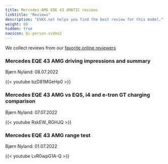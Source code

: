 ```yaml
---
title: Mercedes-AMG EQE 43 4MATIC reviews
linktitle: "Reviews"
description: "EVKX.net helps you find the best review for this model."
weight: 80
hidden: true
navicon: bi-person-video2
---
```

We collect reviews from our [favorite online reviewers](../../../../../guides/evreviewers/)

<div class="container text-center shadow p-2 pe-4 mb-5 bg-body-tertiary rounded border">
<h3>Mercedes EQE 43 AMG driving impressions and summary</h3>
<p>Bjørn Nyland: 08.07.2022</p>

{{< youtube bzD81MGeHp0 >}}

</div>
<div class="container text-center shadow p-2 pe-4 mb-5 bg-body-tertiary rounded border">
<h3>Mercedes EQE 43 AMG vs EQS, i4 and e-tron GT charging comparison</h3>
<p>Bjørn Nyland: 07.07.2022</p>

{{< youtube RskEW_RGHJQ >}}

</div>
<div class="container text-center shadow p-2 pe-4 mb-5 bg-body-tertiary rounded border">
<h3>Mercedes EQE 43 AMG range test</h3>
<p>Bjørn Nyland: 01.07.2022</p>

{{< youtube LvR0wpG1A-Q >}}

</div>
